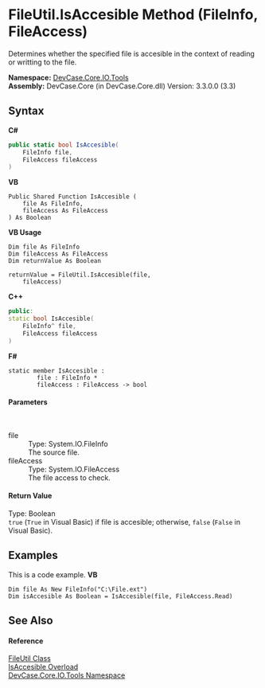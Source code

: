 # FileUtil.IsAccesible Method (FileInfo, FileAccess)
 

Determines whether the specified file is accesible in the context of reading or writting to the file.

**Namespace:**&nbsp;<a href="N_DevCase_Core_IO_Tools">DevCase.Core.IO.Tools</a><br />**Assembly:**&nbsp;DevCase.Core (in DevCase.Core.dll) Version: 3.3.0.0 (3.3)

## Syntax

**C#**<br />
``` C#
public static bool IsAccesible(
	FileInfo file,
	FileAccess fileAccess
)
```

**VB**<br />
``` VB
Public Shared Function IsAccesible ( 
	file As FileInfo,
	fileAccess As FileAccess
) As Boolean
```

**VB Usage**<br />
``` VB Usage
Dim file As FileInfo
Dim fileAccess As FileAccess
Dim returnValue As Boolean

returnValue = FileUtil.IsAccesible(file, 
	fileAccess)
```

**C++**<br />
``` C++
public:
static bool IsAccesible(
	FileInfo^ file, 
	FileAccess fileAccess
)
```

**F#**<br />
``` F#
static member IsAccesible : 
        file : FileInfo * 
        fileAccess : FileAccess -> bool 

```


#### Parameters
&nbsp;<dl><dt>file</dt><dd>Type: System.IO.FileInfo<br />The source file.</dd><dt>fileAccess</dt><dd>Type: System.IO.FileAccess<br />The file access to check.</dd></dl>

#### Return Value
Type: Boolean<br />`true` (`True` in Visual Basic) if file is accesible; otherwise, `false` (`False` in Visual Basic).

## Examples
This is a code example. 
**VB**<br />
``` VB
Dim file As New FileInfo("C:\File.ext")
Dim isAccesible As Boolean = IsAccesible(file, FileAccess.Read)
```


## See Also


#### Reference
<a href="T_DevCase_Core_IO_Tools_FileUtil">FileUtil Class</a><br /><a href="Overload_DevCase_Core_IO_Tools_FileUtil_IsAccesible">IsAccesible Overload</a><br /><a href="N_DevCase_Core_IO_Tools">DevCase.Core.IO.Tools Namespace</a><br />